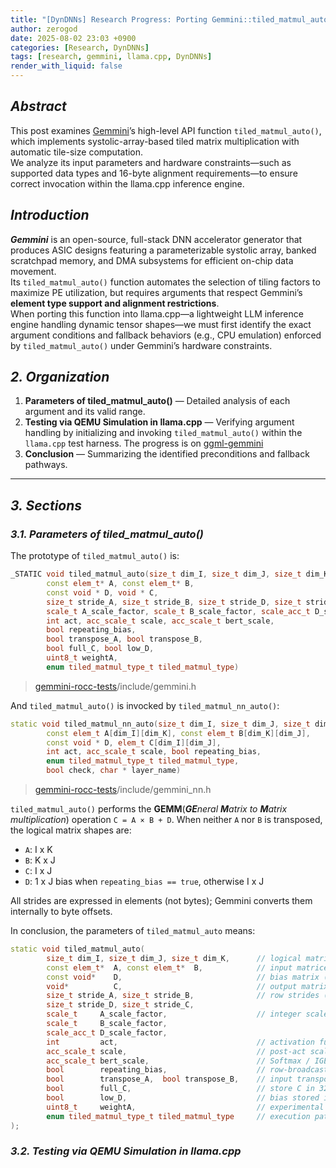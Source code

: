 ```yaml
---
title: "[DynDNNs] Research Progress: Porting Gemmini::tiled_matmul_auto()"
author: zerogod
date: 2025-08-02 23:03 +0900
categories: [Research, DynDNNs]
tags: [research, gemmini, llama.cpp, DynDNNs]
render_with_liquid: false
---
```


## ***Abstract***  
This post examines [Gemmini](https://github.com/ucb-bar/gemmini-rocc-tests)’s high-level API function `tiled_matmul_auto()`, which implements systolic-array-based tiled matrix multiplication with automatic tile-size computation.   
We analyze its input parameters and hardware constraints&mdash;such as supported data types and 16-byte alignment requirements&mdash;to ensure correct invocation within the llama.cpp inference engine.

## ***Introduction***  
***Gemmini*** is an open-source, full-stack DNN accelerator generator that produces ASIC designs featuring a parameterizable systolic array, banked scratchpad memory, and DMA subsystems for efficient on-chip data movement.    
Its `tiled_matmul_auto()` function automates the selection of tiling factors to maximize PE utilization, but requires arguments that respect Gemmini’s **element type support and alignment restrictions**.     
When porting this function into llama.cpp&mdash;a lightweight LLM inference engine handling dynamic tensor shapes&mdash;we must first identify the exact argument conditions and fallback behaviors (e.g., CPU emulation) enforced by `tiled_matmul_auto()` under Gemmini’s hardware constraints.

## ***2. Organization***  
1. **Parameters of tiled_matmul_auto()** &mdash; Detailed analysis of each argument and its valid range.  
2. **Testing via QEMU Simulation in llama.cpp** &mdash; Verifying argument handling by initializing and invoking `tiled_matmul_auto()` within the `llama.cpp` test harness. The progress is on [ggml-gemmini](https://github.com/code0-god/ggml-gemmini.git)
3. **Conclusion** &mdash; Summarizing the identified preconditions and fallback pathways.  

---
## ***3. Sections***  
### ***3.1. Parameters of tiled_matmul_auto()***
The prototype of `tiled_matmul_auto()` is:
```cpp
_STATIC void tiled_matmul_auto(size_t dim_I, size_t dim_J, size_t dim_K,
        const elem_t* A, const elem_t* B,
        const void * D, void * C,
        size_t stride_A, size_t stride_B, size_t stride_D, size_t stride_C,
        scale_t A_scale_factor, scale_t B_scale_factor, scale_acc_t D_scale_factor,
        int act, acc_scale_t scale, acc_scale_t bert_scale,
        bool repeating_bias,
        bool transpose_A, bool transpose_B,
        bool full_C, bool low_D,
        uint8_t weightA,
        enum tiled_matmul_type_t tiled_matmul_type) 
```
> [gemmini-rocc-tests](https://github.com/ucb-bar/gemmini-rocc-tests)/include/gemmini.h   

And `tiled_matmul_auto()` is invocked by `tiled_matmul_nn_auto()`:
```cpp
static void tiled_matmul_nn_auto(size_t dim_I, size_t dim_J, size_t dim_K, 
        const elem_t A[dim_I][dim_K], const elem_t B[dim_K][dim_J],
        const void * D, elem_t C[dim_I][dim_J],
        int act, acc_scale_t scale, bool repeating_bias,
        enum tiled_matmul_type_t tiled_matmul_type,
        bool check, char * layer_name)
```
> [gemmini-rocc-tests](https://github.com/ucb-bar/gemmini-rocc-tests)/include/gemmini_nn.h   

`tiled_matmul_auto()` performs the **GEMM**(***GE**neral **M**atrix to **M**atrix multiplication*) operation `C = A × B + D`. When neither `A` nor `B` is transposed, the logical matrix shapes are:
- `A`: I x K 
- `B`: K x J 
- `C`: I x J 
- `D`: 1 x J bias when `repeating_bias == true`, otherwise I x J

All strides are expressed in elements (not bytes); Gemmini converts them internally to byte offsets.

In conclusion, the parameters of `tiled_matmul_auto` means:
```cpp
static void tiled_matmul_auto(
        size_t dim_I, size_t dim_J, size_t dim_K,      // logical matrix sizes
        const elem_t*  A, const elem_t*  B,            // input matrices (8-bit)
        const void*    D,                              // bias matrix (32-bit)
        void*          C,                              // output matrix
        size_t stride_A, size_t stride_B,              // row strides (in elements)
        size_t stride_D, size_t stride_C,
        scale_t     A_scale_factor,                    // integer scale factors
        scale_t     B_scale_factor,
        scale_acc_t D_scale_factor,                   
        int         act,                               // activation function ID
        acc_scale_t scale,                             // post-act scale
        acc_scale_t bert_scale,                        // Softmax / IGELU scale
        bool        repeating_bias,                    // row-broadcast bias
        bool        transpose_A,  bool transpose_B,    // input transposition
        bool        full_C,                            // store C in 32-bit if true
        bool        low_D,                             // bias stored in 8-bit if true
        uint8_t     weightA,                           // experimental flag
        enum tiled_matmul_type_t tiled_matmul_type     // execution path (OS / WS / CPU)
);
```

### ***3.2. Testing via QEMU Simulation in llama.cpp***





